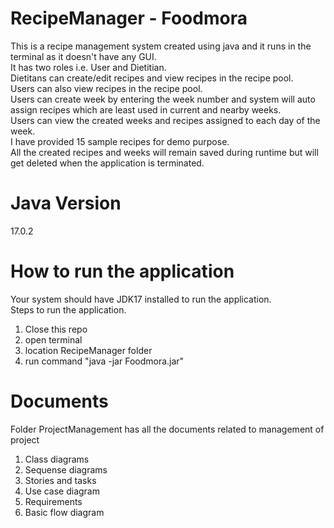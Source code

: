 # RecipeManager - Foodmora
This is a recipe management system created using java and it runs in the terminal as it doesn't have any GUI. <br />
It has two roles i.e. User and Dietitian. <br />
Dietitans can create/edit recipes and view recipes in the recipe pool. <br />
Users can also view recipes in the recipe pool. <br />
Users can create week by entering the week number and system will auto assign recipes which are least used in current and nearby weeks. <br />
Users can view the created weeks and recipes assigned to each day of the week. <br />
I have provided 15 sample recipes for demo purpose. <br />
All the created recipes and weeks will remain saved during runtime but will get deleted when the application is terminated.


# Java Version
17.0.2

# How to run the application
Your system should have JDK17 installed to run the application. <br />
Steps to run the application. <br />
  1.  Close this repo
  2.  open terminal
  3.  location RecipeManager folder
  4.  run command "java -jar Foodmora.jar"

# Documents
Folder ProjectManagement has all the documents related to management of project <br />
  1. Class diagrams
  2. Sequense diagrams
  3. Stories and tasks
  4. Use case diagram
  5. Requirements
  6. Basic flow diagram
     
